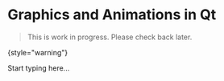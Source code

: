 # Graphics and Animations in Qt

> This is work in progress. Please check back later.
> 
{style="warning"}

Start typing here...